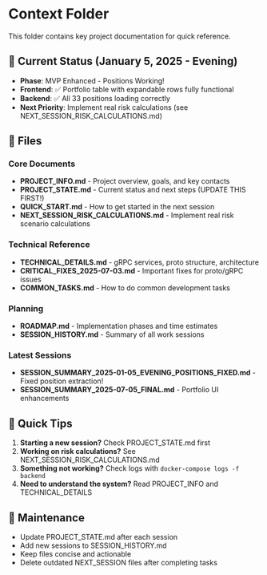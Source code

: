 # Context Folder

This folder contains key project documentation for quick reference.

## 🚨 Current Status (January 5, 2025 - Evening)
- **Phase**: MVP Enhanced - Positions Working! 
- **Frontend**: ✅ Portfolio table with expandable rows fully functional
- **Backend**: ✅ All 33 positions loading correctly
- **Next Priority**: Implement real risk calculations (see NEXT_SESSION_RISK_CALCULATIONS.md)

## 📁 Files

### Core Documents
- **PROJECT_INFO.md** - Project overview, goals, and key contacts
- **PROJECT_STATE.md** - Current status and next steps (UPDATE THIS FIRST!)
- **QUICK_START.md** - How to get started in the next session
- **NEXT_SESSION_RISK_CALCULATIONS.md** - Implement real risk scenario calculations

### Technical Reference
- **TECHNICAL_DETAILS.md** - gRPC services, proto structure, architecture
- **CRITICAL_FIXES_2025-07-03.md** - Important fixes for proto/gRPC issues
- **COMMON_TASKS.md** - How to do common development tasks

### Planning
- **ROADMAP.md** - Implementation phases and time estimates
- **SESSION_HISTORY.md** - Summary of all work sessions

### Latest Sessions
- **SESSION_SUMMARY_2025-01-05_EVENING_POSITIONS_FIXED.md** - Fixed position extraction!
- **SESSION_SUMMARY_2025-07-05_FINAL.md** - Portfolio UI enhancements

## 🎯 Quick Tips

1. **Starting a new session?** Check PROJECT_STATE.md first
2. **Working on risk calculations?** See NEXT_SESSION_RISK_CALCULATIONS.md
3. **Something not working?** Check logs with `docker-compose logs -f backend`
4. **Need to understand the system?** Read PROJECT_INFO and TECHNICAL_DETAILS

## 📝 Maintenance

- Update PROJECT_STATE.md after each session
- Add new sessions to SESSION_HISTORY.md
- Keep files concise and actionable
- Delete outdated NEXT_SESSION files after completing tasks